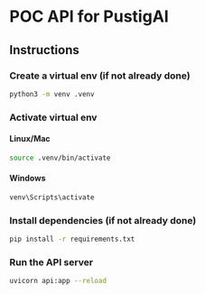# POC API for PustigAI

## Instructions

### Create a virtual env (if not already done)

```bash
python3 -m venv .venv
```

### Activate virtual env

#### Linux/Mac

```bash
source .venv/bin/activate
```

#### Windows

```bash
venv\Scripts\activate
```

### Install dependencies (if not already done)

```bash
pip install -r requirements.txt
```

### Run the API server

```bash
uvicorn api:app --reload
```
